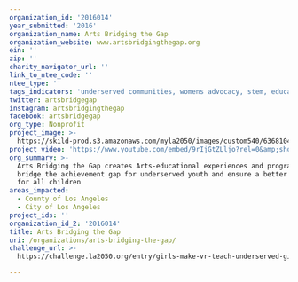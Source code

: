 ```yaml
---
organization_id: '2016014'
year_submitted: '2016'
organization_name: Arts Bridging the Gap
organization_website: www.artsbridgingthegap.org
ein: ''
zip: ''
charity_navigator_url: ''
link_to_ntee_code: ''
ntee_type: ''
tags_indicators: 'underserved communities, womens advocacy, stem, education, career readiness'
twitter: artsbridgegap
instagram: artsbridgingthegap
facebook: artsbridgegap
org_type: Nonprofit
project_image: >-
  https://skild-prod.s3.amazonaws.com/myla2050/images/custom540/6368104854741-team91.jpg
project_video: 'https://www.youtube.com/embed/9rIjGtZLljo?rel=0&amp;showinfo=0'
org_summary: >-
  Arts Bridging the Gap creates Arts-educational experiences and programs to
  bridge the achievement gap for underserved youth and ensure a better future
  for all children
areas_impacted:
  - County of Los Angeles
  - City of Los Angeles
project_ids: ''
organization_id_2: '2016014'
title: Arts Bridging the Gap
uri: /organizations/arts-bridging-the-gap/
challenge_url: >-
  https://challenge.la2050.org/entry/girls-make-vr-teach-underserved-girls-how-to-make-vr-and-ar-content

---
```

